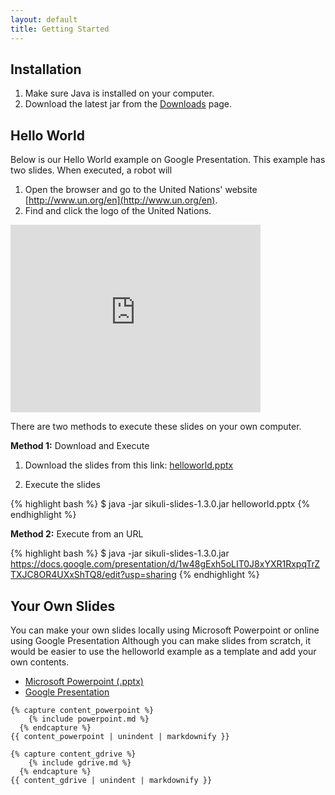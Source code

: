 ```yaml
---
layout: default
title: Getting Started
---
```


## Installation

1. Make sure Java is installed on your computer.
2. Download the latest jar from the [Downloads](/downloads.html) page.


## Hello World

Below is our Hello World example on Google Presentation. This example has two slides. When executed, a robot will
1. Open the browser and go to the United Nations' website [http://www.un.org/en](http://www.un.org/en).
2. Find and click the logo of the United Nations.

<iframe src="https://docs.google.com/presentation/d/1w48gExh5oLIT0J8xYXR1RxpqTrZTXJC8OR4UXxShTQ8/embed?start=false&loop=false&delayms=3000" frameborder="0" width="400" height="300" allowfullscreen="true" mozallowfullscreen="true" webkitallowfullscreen="true">
</iframe>

There are two methods to execute these slides on your own computer.

**Method 1:** Download and Execute

1. Download the slides from this link: [helloworld.pptx](https://docs.google.com/feeds/download/presentations/Export?id=1w48gExh5oLIT0J8xYXR1RxpqTrZTXJC8OR4UXxShTQ8&&exportFormat=pptx)

2. Execute the slides

{% highlight bash %}
$ java -jar sikuli-slides-1.3.0.jar helloworld.pptx 
{% endhighlight %}


**Method 2:** Execute from an URL

{% highlight bash %}
$ java -jar sikuli-slides-1.3.0.jar https://docs.google.com/presentation/d/1w48gExh5oLIT0J8xYXR1RxpqTrZTXJC8OR4UXxShTQ8/edit?usp=sharing
{% endhighlight %}

## Your Own Slides


You can make your own slides locally using Microsoft Powerpoint or online using Google Presentation Although you can make slides from scratch, it would be easier to use the helloworld example as a template and add your own contents.


<ul class="nav nav-tabs" id="myTabs">
  <li class="active"><a href="#powerpoint" data-toggle="tab">Microsoft Powerpoint (.pptx)</a></li>
  <li><a href="#gdrive" data-toggle="tab">Google Presentation</a></li>
</ul>

<div class="tab-content">
  <div class="tab-pane active" id="powerpoint">

	{% capture content_powerpoint %}
	    {% include powerpoint.md %}
	  {% endcapture %}
	{{ content_powerpoint | unindent | markdownify }}


  </div>
  <div class="tab-pane" id="gdrive">


	{% capture content_gdrive %}
	    {% include gdrive.md %}
	  {% endcapture %}
	{{ content_gdrive | unindent | markdownify }}


	
  </div>
</div>

<script>
  $(function () {
    $('#myTab a:last').tab('show');
  })
</script>


